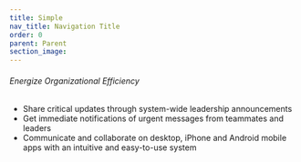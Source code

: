 ```yaml
---
title: Simple
nav_title: Navigation Title
order: 0
parent: Parent
section_image:
---
```



###### Energize Organizational Efficiency

* Share critical updates through system-wide leadership announcements&nbsp;
* Get immediate notifications of urgent messages from teammates and leaders&nbsp;
* Communicate and collaborate on desktop, iPhone and Android mobile apps with an intuitive and easy-to-use system&nbsp;